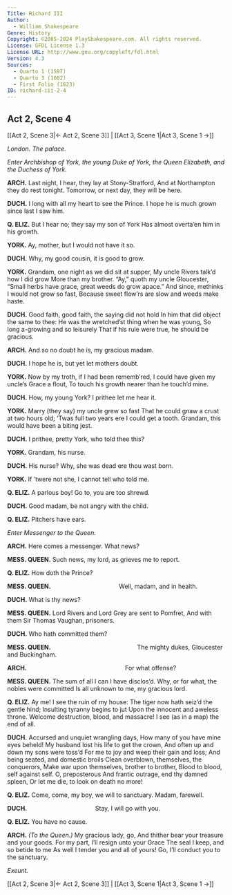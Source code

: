 ```yaml
---
Title: Richard III
Author: 
  - William Shakespeare
Genre: History
Copyright: ©2005-2024 PlayShakespeare.com. All rights reserved.
License: GFDL License 1.3
License URL: http://www.gnu.org/copyleft/fdl.html
Version: 4.3
Sources:
  - Quarto 1 (1597)
  - Quarto 3 (1602)
  - First Folio (1623)
ID: richard-iii-2-4
---
```


## Act 2, Scene 4
[[Act 2, Scene 3|← Act 2, Scene 3]] | [[Act 3, Scene 1|Act 3, Scene 1 →]]

*London. The palace.*

*Enter Archbishop of York, the young Duke of York, the Queen Elizabeth, and the Duchess of York.*

**ARCH.**
Last night, I hear, they lay at Stony-Stratford,
And at Northampton they do rest tonight.
Tomorrow, or next day, they will be here.

**DUCH.**
I long with all my heart to see the Prince.
I hope he is much grown since last I saw him.

**Q. ELIZ.**
But I hear no; they say my son of York
Has almost overta’en him in his growth.

**YORK.**
Ay, mother, but I would not have it so.

**DUCH.**
Why, my good cousin, it is good to grow.

**YORK.**
Grandam, one night as we did sit at supper,
My uncle Rivers talk’d how I did grow
More than my brother. “Ay,” quoth my uncle Gloucester,
“Small herbs have grace, great weeds do grow apace.”
And since, methinks I would not grow so fast,
Because sweet flow’rs are slow and weeds make haste.

**DUCH.**
Good faith, good faith, the saying did not hold
In him that did object the same to thee:
He was the wretched’st thing when he was young,
So long a-growing and so leisurely
That if his rule were true, he should be gracious.

**ARCH.**
And so no doubt he is, my gracious madam.

**DUCH.**
I hope he is, but yet let mothers doubt.

**YORK.**
Now by my troth, if I had been rememb’red,
I could have given my uncle’s Grace a flout,
To touch his growth nearer than he touch’d mine.

**DUCH.**
How, my young York? I prithee let me hear it.

**YORK.**
Marry (they say) my uncle grew so fast
That he could gnaw a crust at two hours old;
’Twas full two years ere I could get a tooth.
Grandam, this would have been a biting jest.

**DUCH.**
I prithee, pretty York, who told thee this?

**YORK.**
Grandam, his nurse.

**DUCH.**
His nurse? Why, she was dead ere thou wast born.

**YORK.**
If ’twere not she, I cannot tell who told me.

**Q. ELIZ.**
A parlous boy! Go to, you are too shrewd.

**DUCH.**
Good madam, be not angry with the child.

**Q. ELIZ.**
Pitchers have ears.

*Enter Messenger to the Queen.*

**ARCH.**
Here comes a messenger. What news?

**MESS. QUEEN.**
Such news, my lord, as grieves me to report.

**Q. ELIZ.**
How doth the Prince?

**MESS. QUEEN.**
           Well, madam, and in health.

**DUCH.**
What is thy news?

**MESS. QUEEN.**
Lord Rivers and Lord Grey are sent to Pomfret,
And with them Sir Thomas Vaughan, prisoners.

**DUCH.**
Who hath committed them?

**MESS. QUEEN.**
              The mighty dukes,
Gloucester and Buckingham.

**ARCH.**
                For what offense?

**MESS. QUEEN.**
The sum of all I can I have disclos’d.
Why, or for what, the nobles were committed
Is all unknown to me, my gracious lord.

**Q. ELIZ.**
Ay me! I see the ruin of my house:
The tiger now hath seiz’d the gentle hind;
Insulting tyranny begins to jut
Upon the innocent and aweless throne.
Welcome destruction, blood, and massacre!
I see (as in a map) the end of all.

**DUCH.**
Accursed and unquiet wrangling days,
How many of you have mine eyes beheld!
My husband lost his life to get the crown,
And often up and down my sons were toss’d
For me to joy and weep their gain and loss;
And being seated, and domestic broils
Clean overblown, themselves, the conquerors,
Make war upon themselves, brother to brother,
Blood to blood, self against self. O, preposterous
And frantic outrage, end thy damned spleen,
Or let me die, to look on death no more!

**Q. ELIZ.**
Come, come, my boy, we will to sanctuary.
Madam, farewell.

**DUCH.**
           Stay, I will go with you.

**Q. ELIZ.**
You have no cause.

**ARCH.**
*(To the Queen.)*
My gracious lady, go,
And thither bear your treasure and your goods.
For my part, I’ll resign unto your Grace
The seal I keep, and so betide to me
As well I tender you and all of yours!
Go, I’ll conduct you to the sanctuary.

*Exeunt.*

[[Act 2, Scene 3|← Act 2, Scene 3]] | [[Act 3, Scene 1|Act 3, Scene 1 →]]